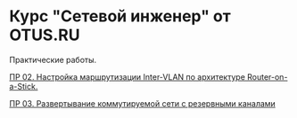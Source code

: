 # Курс "Сетевой инженер" от OTUS.RU
 Практические работы.

 [ПP 02. Настройка маршрутизации Inter-VLAN по архитектуре Router-on-a-Stick.](https://github.com/sag81/otus-networks/tree/master/labs/02)

 [ПP 03. Развертывание коммутируемой сети с резервными каналами](https://github.com/sag81/otus-networks/tree/master/labs/03)
